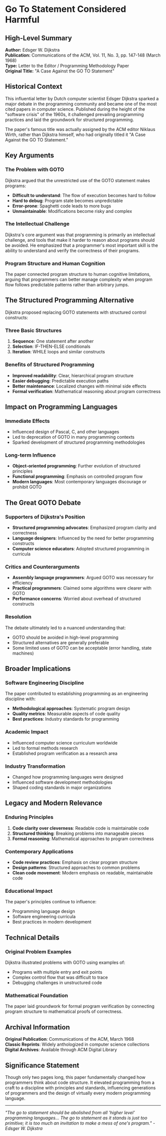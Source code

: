 # Go To Statement Considered Harmful

## High-Level Summary

**Author:** Edsger W. Dijkstra  
**Publication:** Communications of the ACM, Vol. 11, No. 3, pp. 147-148 (March 1968)  
**Type:** Letter to the Editor / Programming Methodology Paper  
**Original Title:** "A Case Against the GO TO Statement"  

## Historical Context

This influential letter by Dutch computer scientist Edsger Dijkstra sparked a major debate in the programming community and became one of the most cited papers in computer science. Published during the height of the "software crisis" of the 1960s, it challenged prevailing programming practices and laid the groundwork for structured programming.

The paper's famous title was actually assigned by the ACM editor Niklaus Wirth, rather than Dijkstra himself, who had originally titled it "A Case Against the GO TO Statement."

## Key Arguments

### The Problem with GOTO
Dijkstra argued that the unrestricted use of the GOTO statement makes programs:
- **Difficult to understand**: The flow of execution becomes hard to follow
- **Hard to debug**: Program state becomes unpredictable
- **Error-prone**: Spaghetti code leads to more bugs
- **Unmaintainable**: Modifications become risky and complex

### The Intellectual Challenge
Dijkstra's core argument was that programming is primarily an intellectual challenge, and tools that make it harder to reason about programs should be avoided. He emphasized that a programmer's most important skill is the ability to understand and verify the correctness of their programs.

### Program Structure and Human Cognition
The paper connected program structure to human cognitive limitations, arguing that programmers can better manage complexity when program flow follows predictable patterns rather than arbitrary jumps.

## The Structured Programming Alternative

Dijkstra proposed replacing GOTO statements with structured control constructs:

### Three Basic Structures
1. **Sequence**: One statement after another
2. **Selection**: IF-THEN-ELSE conditionals  
3. **Iteration**: WHILE loops and similar constructs

### Benefits of Structured Programming
- **Improved readability**: Clear, hierarchical program structure
- **Easier debugging**: Predictable execution paths
- **Better maintenance**: Localized changes with minimal side effects
- **Formal verification**: Mathematical reasoning about program correctness

## Impact on Programming Languages

### Immediate Effects
- Influenced design of Pascal, C, and other languages
- Led to deprecation of GOTO in many programming contexts
- Sparked development of structured programming methodologies

### Long-term Influence
- **Object-oriented programming**: Further evolution of structured principles
- **Functional programming**: Emphasis on controlled program flow
- **Modern languages**: Most contemporary languages discourage or prohibit GOTO

## The Great GOTO Debate

### Supporters of Dijkstra's Position
- **Structured programming advocates**: Emphasized program clarity and correctness
- **Language designers**: Influenced by the need for better programming constructs
- **Computer science educators**: Adopted structured programming in curricula

### Critics and Counterarguments
- **Assembly language programmers**: Argued GOTO was necessary for efficiency
- **Practical programmers**: Claimed some algorithms were clearer with GOTO
- **Performance concerns**: Worried about overhead of structured constructs

### Resolution
The debate ultimately led to a nuanced understanding that:
- GOTO should be avoided in high-level programming
- Structured alternatives are generally preferable
- Some limited uses of GOTO can be acceptable (error handling, state machines)

## Broader Implications

### Software Engineering Discipline
The paper contributed to establishing programming as an engineering discipline with:
- **Methodological approaches**: Systematic program design
- **Quality metrics**: Measurable aspects of code quality
- **Best practices**: Industry standards for programming

### Academic Impact
- Influenced computer science curriculum worldwide
- Led to formal methods research
- Established program verification as a research area

### Industry Transformation
- Changed how programming languages were designed
- Influenced software development methodologies
- Shaped coding standards in major organizations

## Legacy and Modern Relevance

### Enduring Principles
1. **Code clarity over cleverness**: Readable code is maintainable code
2. **Structured thinking**: Breaking problems into manageable pieces
3. **Formal reasoning**: Mathematical approaches to program correctness

### Contemporary Applications
- **Code review practices**: Emphasis on clear program structure
- **Design patterns**: Structured approaches to common problems  
- **Clean code movement**: Modern emphasis on readable, maintainable code

### Educational Impact
The paper's principles continue to influence:
- Programming language design
- Software engineering curricula
- Best practices in modern development

## Technical Details

### Original Problem Examples
Dijkstra illustrated problems with GOTO using examples of:
- Programs with multiple entry and exit points
- Complex control flow that was difficult to trace
- Debugging challenges in unstructured code

### Mathematical Foundation
The paper laid groundwork for formal program verification by connecting program structure to mathematical proofs of correctness.

## Archival Information

**Original Publication**: Communications of the ACM, March 1968  
**Classic Reprints**: Widely anthologized in computer science collections  
**Digital Archives**: Available through ACM Digital Library  

## Significance Statement

Though only two pages long, this paper fundamentally changed how programmers think about code structure. It elevated programming from a craft to a discipline with principles and standards, influencing generations of programmers and the design of virtually every modern programming language.

---

*"The go to statement should be abolished from all 'higher level' programming languages... The go to statement as it stands is just too primitive; it is too much an invitation to make a mess of one's program." - Edsger W. Dijkstra*